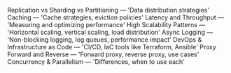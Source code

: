 

Replication vs Sharding vs Partitioning — 'Data distribution strategies'
Caching — 'Cache strategies, eviction policies'
Latency and Throughput — 'Measuring and optimizing performance'
High Scalability Patterns — 'Horizontal scaling, vertical scaling, load distribution'
Async Logging — 'Non-blocking logging, log queues, performance impact'
DevOps & Infrastructure as Code — 'CI/CD, IaC tools like Terraform, Ansible'
Proxy Forward and Reverse — 'Forward proxy, reverse proxy, use cases'
Concurrency & Parallelism — 'Differences, when to use each'